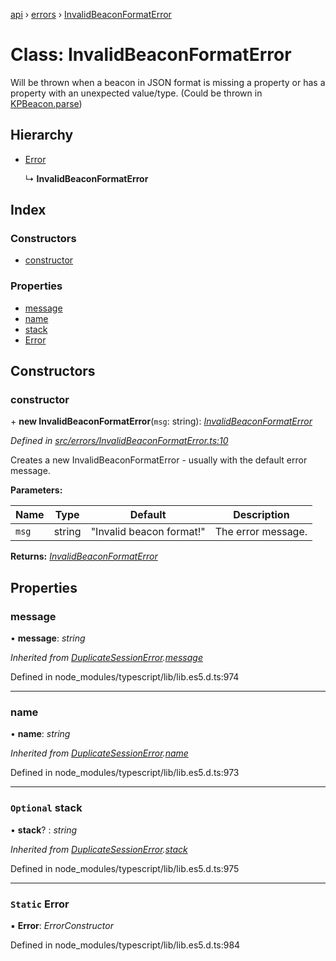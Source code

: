 [api](../README.md) › [errors](../modules/errors.md) › [InvalidBeaconFormatError](errors.invalidbeaconformaterror.md)

# Class: InvalidBeaconFormatError

Will be thrown when a beacon in JSON format is missing a property
or has a property with an unexpected value/type. (Could be thrown in [KPBeacon.parse](models.kpbeacon.md#static-parse))

## Hierarchy

* [Error](errors.duplicatesessionerror.md#static-error)

  ↳ **InvalidBeaconFormatError**

## Index

### Constructors

* [constructor](errors.invalidbeaconformaterror.md#constructor)

### Properties

* [message](errors.invalidbeaconformaterror.md#message)
* [name](errors.invalidbeaconformaterror.md#name)
* [stack](errors.invalidbeaconformaterror.md#optional-stack)
* [Error](errors.invalidbeaconformaterror.md#static-error)

## Constructors

###  constructor

\+ **new InvalidBeaconFormatError**(`msg`: string): *[InvalidBeaconFormatError](errors.invalidbeaconformaterror.md)*

*Defined in [src/errors/InvalidBeaconFormatError.ts:10](https://github.com/KainPlan/api/blob/5225f70/src/errors/InvalidBeaconFormatError.ts#L10)*

Creates a new InvalidBeaconFormatError - usually with the default error message.

**Parameters:**

Name | Type | Default | Description |
------ | ------ | ------ | ------ |
`msg` | string | "Invalid beacon format!" | The error message.  |

**Returns:** *[InvalidBeaconFormatError](errors.invalidbeaconformaterror.md)*

## Properties

###  message

• **message**: *string*

*Inherited from [DuplicateSessionError](errors.duplicatesessionerror.md).[message](errors.duplicatesessionerror.md#message)*

Defined in node_modules/typescript/lib/lib.es5.d.ts:974

___

###  name

• **name**: *string*

*Inherited from [DuplicateSessionError](errors.duplicatesessionerror.md).[name](errors.duplicatesessionerror.md#name)*

Defined in node_modules/typescript/lib/lib.es5.d.ts:973

___

### `Optional` stack

• **stack**? : *string*

*Inherited from [DuplicateSessionError](errors.duplicatesessionerror.md).[stack](errors.duplicatesessionerror.md#optional-stack)*

Defined in node_modules/typescript/lib/lib.es5.d.ts:975

___

### `Static` Error

▪ **Error**: *ErrorConstructor*

Defined in node_modules/typescript/lib/lib.es5.d.ts:984

